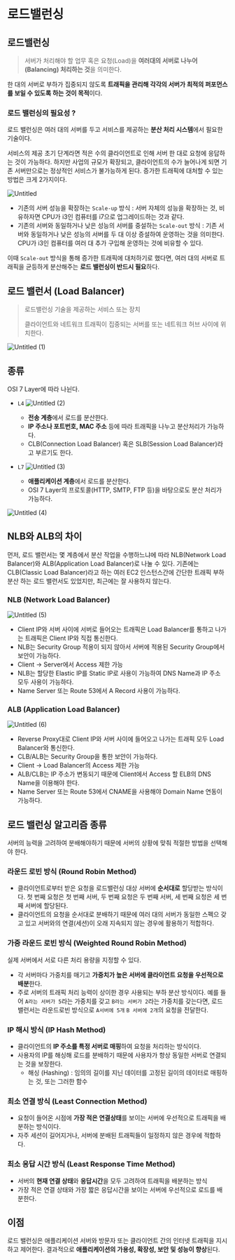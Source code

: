 # 로드밸런싱

## 로드밸런싱

> 서버가 처리해야 할 업무 혹은 요청(Load)을 **여러대의 서버로 나누어(Balancing) 처리하는 것**을 의미한다.

한 대의 서버로 부하가 집중되지 않도록 **트래픽을 관리해 각각의 서버가 최적의 퍼포먼스를 보일 수 있도록 하는 것이 목적**이다.

### 로드 밸런싱의 필요성 ?

로드 밸런싱은 여러 대의 서버를 두고 서비스를 제공하는 **분산 처리 시스템**에서 필요한 기술이다.

서비스의 제공 초기 단계라면 적은 수의 클라이언트로 인해 서버 한 대로 요청에 응답하는 것이 가능하다. 하지만 사업의 규모가 확장되고, 클라이언트의 수가 늘어나게 되면 기존 서버만으로는 정상적인 서비스가 불가능하게 된다. 증가한 트래픽에 대처할 수 있는 방법은 크게 2가지이다.

![Untitled](https://user-images.githubusercontent.com/101804857/202898916-7a59b4a9-6440-4b25-bba3-813610d4f128.png)

- 기존의 서버 성능을 확장하는 `Scale-up` 방식 : 서버 자체의 성능을 확장하는 것, 비유하자면 CPU가 i3인 컴퓨터를 i7으로 업그레이드하는 것과 같다.
- 기존의 서버와 동일하거나 낮은 성능의 서버를 중설하는 `Scale-out` 방식 : 기존 서버와 동일하거나 낮은 성능의 서버를 두 대 이상 증설하여 운영하는 것을 의미한다. CPU가 i3인 컴퓨터를 여러 대 추가 구입해 운영하는 것에 비유할 수 있다.

이때 `Scale-out` 방식을 통해 증가한 트래픽에 대처하기로 했다면, 여러 대의 서버로 트래픽을 균등하게 분산해주는 **로드 밸런싱이 반드시 필요**하다.

## 로드 밸런서 (Load Balancer)

> 로드밸런싱 기술을 제공하는 서비스 또는 장치
>
> 클라이언트와 네트워크 트래픽이 집중되는 서버를 또는 네트워크 허브 사이에 위치한다.

![Untitled (1)](https://user-images.githubusercontent.com/101804857/202898947-54a8da3c-0c3b-4bdb-9f66-4b85bda2129e.png)

## 종류

OSI 7 Layer에 따라 나뉜다.

- `L4`
  ![Untitled (2)](https://user-images.githubusercontent.com/101804857/202898974-0789cc5c-760d-4329-bf18-19219f7c6951.png)

  - **전송 계층**에서 로드를 분산한다.
  - **IP 주소나 포트번호, MAC 주소** 등에 따라 트래픽을 나누고 분산처리가 가능하다.
  - CLB(Connection Load Balancer) 혹은 SLB(Session Load Balancer)라고 부르기도 한다.

- `L7`
  ![Untitled (3)](https://user-images.githubusercontent.com/101804857/202899004-111dc55d-2979-47a1-b347-da79ca5d9648.png)

  - **애플리케이션 계층**에서 로드를 분산한다.
  - OSI 7 Layer의 프로토콜(HTTP, SMTP, FTP 등)을 바탕으로도 분산 처리가 가능하다.

![Untitled (4)](https://user-images.githubusercontent.com/101804857/202899030-70371e9d-5af0-4bc5-b5ae-819684bb1c68.png)

## NLB와 ALB의 차이

먼저, 로드 밸런서는 몇 계층에서 분산 작업을 수행하느냐에 따라 NLB(Network Load Balancer)와 ALB(Application Load Balancer)로 나눌 수 있다. 기존에는 CLB(Classic Load Balancer)라고 하는 여러 EC2 인스턴스간에 간단한 트래픽 부하 분산 하는 로드 밸런서도 있었지만, 최근에는 잘 사용하지 않는다.

### NLB (Network Load Balancer)

![Untitled (5)](https://user-images.githubusercontent.com/101804857/202899056-0c456b03-aed9-4579-b075-a9174936a5f2.png)

- Client IP와 서버 사이에 서버로 들어오는 트래픽은 Load Balancer를 통하고 나가는 트래픽은 Client IP와 직접 통신한다.
- NLB는 Security Group 적용이 되지 않아서 서버에 적용된 Security Group에서 보안이 가능하다.
- Client → Server에서 Access 제한 가능
- NLB는 할당한 Elastic IP를 Static IP로 사용이 가능하여 DNS Name과 IP 주소 모두 사용이 가능하다.
- Name Server 또는 Route 53에서 A Record 사용이 가능하다.

### ALB (Application Load Balancer)

![Untitled (6)](https://user-images.githubusercontent.com/101804857/202899080-4c121a08-2d98-4315-b930-6f24452d32e1.png)

- Reverse Proxy대로 Client IP와 서버 사이에 들어오고 나가는 트래픽 모두 Load Balancer와 통신한다.
- CLB/ALB는 Security Group을 통한 보안이 가능하다.
- Client → Load Balancer의 Access 제한 가능
- ALB/CLB는 IP 주소가 변동되기 때문에 Client에서 Access 할 ELB의 DNS Name을 이용해야 한다.
- Name Server 또는 Route 53에서 CNAME을 사용해야 Domain Name 연동이 가능하다.

## 로드 밸런싱 알고리즘 종류

서버의 능력을 고려하여 분배해야하기 때문에 서버의 상황에 맞춰 적절한 방법을 선택해야 한다.

### 라운드 로빈 방식 (Round Robin Method)

- 클라이언트로부터 받은 요청을 로드밸런싱 대상 서버에 **순서대로** 할당받는 방식이다. 첫 번째 요청은 첫 번째 서버, 두 번째 요청은 두 번째 서버, 세 번째 요청은 세 번째 서버에 할당된다.
- 클라이언트의 요청을 순서대로 분배하기 때문에 여러 대의 서버가 동일한 스펙으 갖고 있고 서버와의 연결(세션)이 오래 지속되지 않는 경우에 활용하기 적합하다.

### 가중 라운드 로빈 방식 (Weighted Round Robin Method)

실제 서버에서 서로 다른 처리 용량을 지정할 수 있다.

- 각 서버마다 가중치를 매기고 **가중치가 높은 서버에 클라이언트 요청을 우선적으로 배분**한다.
- 주로 서버의 트래픽 처리 능력이 상이한 경우 사용되는 부하 분산 방식이다. 예를 들어 `A라는 서버가 5`라는 가중치를 갖고 `B라는 서버가 2`라는 가중치를 갖는다면, 로드 밸런서는 라운드로빈 방식으로 `A서버에 5개` `B 서버에 2개`의 요청을 전달한다.

### IP 해시 방식 (IP Hash Method)

- 클라이언트의 **IP 주소를 특정 서버로 매핑**하여 요청을 처리하는 방식이다.
- 사용자의 IP를 해싱해 로드를 분배하기 때문에 사용자가 항상 동일한 서버로 연결되는 것을 보장한다.
  - 해싱 (Hashing) : 임의의 길이를 지닌 데이터를 고정된 길이의 데이터로 매핑하는 것, 또는 그러한 함수

### 최소 연결 방식 (Least Connection Method)

- 요청이 들어온 시점에 **가장 적은 연결상태**를 보이는 서버에 우선적으로 트래픽을 배분하는 방식이다.
- 자주 세션이 길어지거나, 서버에 분배된 트래픽들이 일정하지 않은 경우에 적합하다.

### 최소 응답 시간 방식 (Least Response Time Method)

- 서버의 **현재 연결 상태**와 **응답시간**을 모두 고려하여 트래픽을 배분하는 방식
- 가장 적은 연결 상태와 가장 짧은 응답시간을 보이는 서버에 우선적으로 로드를 배분한다.

## 이점

로드 밸런싱은 애플리케이션 서버와 방문자 또는 클라이언트 간의 인터넷 트래픽을 지시하고 제어한다. 결과적으로 **애플리케이션의 가용성, 확장성, 보안 및 성능이 향상**된다.
